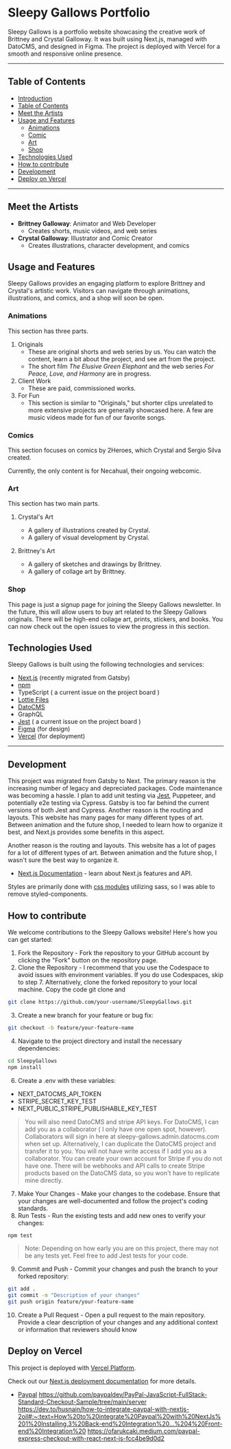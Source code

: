 # Sleepy Gallows Portfolio

Sleepy Gallows is a portfolio website showcasing the creative work of Brittney and Crystal Galloway. It was built using Next.js, managed with DatoCMS, and designed in Figma. The project is deployed with Vercel for a smooth and responsive online presence.

---

## Table of Contents

- [Introduction](#sleepy-gallows-portfolio)
- [Table of Contents](#table-of-contents)
- [Meet the Artists](#meet-the-artists)
- [Usage and Features](#usage-and-features)
  - [Animations](#animations)
  - [Comic](#comics)
  - [Art](#art)
  - [Shop](#shop)
- [Technologies Used](#technologies-used)
- [How to contribute](#how-to-contribute)
- [Development](#development)
- [Deploy on Vercel](#deploy-on-vercel)

---

## Meet the Artists

- **Brittney Galloway**: Animator and Web Developer
  - Creates shorts, music videos, and web series
- **Crystal Galloway**: Illustrator and Comic Creator
  - Creates illustrations, character development, and comics

## Usage and Features

Sleepy Gallows provides an engaging platform to explore Brittney and Crystal's artistic work. Visitors can navigate through animations, illustrations, and comics, and a shop will soon be open.

### Animations

This section has three parts.

1. Originals
   - These are original shorts and web series by us. You can watch the content, learn a bit about the project, and see art from the project.
   - The short film *The Elusive Green Elephant* and the web series *For Peace, Love, and Harmony* are in progress.
2. Client Work
   - These are paid, commissioned works.
3. For Fun
   - This section is similar to "Originals," but shorter clips unrelated to more extensive projects are generally showcased here. A few are music videos made for fun of our favorite songs.

### Comics

This section focuses on comics by 2Heroes, which Crystal and Sergio Silva created.

Currently, the only content is for Necahual, their ongoing webcomic.

### Art

This section has two main parts.

1. Crystal's Art

   - A gallery of illustrations created by Crystal.
   - A gallery of visual development by Crystal.

1. Brittney's Art
   - A gallery of sketches and drawings by Brittney.
   - A gallery of collage art by Brittney.

### Shop

This page is just a signup page for joining the Sleepy Gallows newsletter.
In the future, this will allow users to buy art related to the Sleepy Gallows originals. There will be high-end collage art, prints, stickers, and books.
You can now check out the open issues to view the progress in this section.

## Technologies Used

Sleepy Gallows is built using the following technologies and services:

- [Next.js](https://nextjs.org/) (recently migrated from Gatsby)
- [npm](https://www.npmjs.com/)
- TypeScript ( a current issue on the project board )
- [Lottie Files](https://lottiefiles.com/)
- [DatoCMS](https://www.datocms.com/)
- GraphQL
- [Jest](https://jestjs.io/) ( a current issue on the project board )
- [Figma](https://www.figma.com/) (for design)
- [Vercel](https://vercel.com/) (for deployment)

---

## Development
This project was migrated from Gatsby to Next. The primary reason is the increasing number of legacy and depreciated packages. Code maintenance was becoming a hassle. I plan to add unit testing via [Jest](https://nextjs.org/docs/pages/building-your-application/optimizing/testing#jest-and-react-testing-library), Puppeteer, and potentially e2e testing via Cypress. Gatsby is too far behind the current versions of both Jest and Cypress.
Another reason is the routing and layouts. This website has many pages for many different types of art. Between animation and the future shop, I needed to learn how to organize it best, and Next.js provides some benefits in this aspect.

Another reason is the routing and layouts. This website has a lot of pages for a lot of different types of art. Between animation and the future shop, I wasn't sure the best way to organize it.

- [Next.js Documentation](https://nextjs.org/docs) - learn about Next.js features and API.

Styles are primarily done with [css modules](https://nextjs.org/docs/app/building-your-application/styling/css-modules) utilizing sass, so I was able to remove styled-components.

## How to contribute

We welcome contributions to the Sleepy Gallows website! Here's how you can get started:
1. Fork the Repository - Fork the repository to your GitHub account by clicking the "Fork" button on the repository page.
2. Clone the Repository - I recommend that you use the Codespace to avoid issues with environment variables. If you do use Codespaces, skip to step 7.
   Alternatively, clone the forked repository to your local machine. Copy the code git clone and 
  ```bash
git clone https://github.com/your-username/SleepyGallows.git
```
3. Create a new branch for your feature or bug fix:
```bash
git checkout -b feature/your-feature-name
```
4. Navigate to the project directory and install the necessary dependencies:
``` bash
cd SleepyGallows
npm install
```
6. Create a .env with these variables:
  - NEXT_DATOCMS_API_TOKEN
  - STRIPE_SECRET_KEY_TEST
  - NEXT_PUBLIC_STRIPE_PUBLISHABLE_KEY_TEST
> You will also need DatoCMS and stripe API keys. For DatoCMS, I can add you as a collaborator ( I only have one open spot, however). Collaborators will sign in here at sleepy-gallows.admin.datocms.com when set up. Alternatively, I can duplicate the DatoCMS project and transfer it to you. You will not have write access if I add you as a collaborator. You can create your own account for Stripe if you do not have one. There will be webhooks and API calls to create Stripe products based on the DatoCMS data, so you won't have to replicate mine directly.
7. Make Your Changes - Make your changes to the codebase. Ensure that your changes are well-documented and follow the project's coding standards.
8. Run Tests - Run the existing tests and add new ones to verify your changes:
``` bash
npm test
```
> Note: Depending on how early you are on this project, there may not be any tests yet. Feel free to add Jest tests for your code.
9. Commit and Push - Commit your changes and push the branch to your forked repository:
 ``` bash
git add .
git commit -m "Description of your changes"
git push origin feature/your-feature-name
```
10. Create a Pull Request - Open a pull request to the main repository. Provide a clear description of your changes and any additional context or information that reviewers should know
    
## Deploy on Vercel

This project is deployed with [Vercel Platform](https://vercel.com/new?utm_medium=default-template&filter=next.js&utm_source=create-next-app&utm_campaign=create-next-app-readme).

Check out our [Next.js deployment documentation](https://nextjs.org/docs/deployment) for more details.

- [Paypal](https://developer.paypal.com/integration-builder)
https://github.com/paypaldev/PayPal-JavaScript-FullStack-Standard-Checkout-Sample/tree/main/server
https://dev.to/husnain/how-to-integrate-paypal-with-nextjs-2oil#:~:text=How%20to%20integrate%20Paypal%20with%20NextJs%201%20Installing,3%20Back-end%20Integration%20...%204%20Front-end%20Integration%20
https://ofarukcaki.medium.com/paypal-express-checkout-with-react-next-js-fcc4be9d0d2
